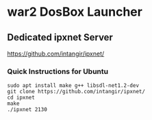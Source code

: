 # war2 DosBox Launcher


## Dedicated ipxnet Server

https://github.com/intangir/ipxnet/

### Quick Instructions for Ubuntu
```
sudo apt install make g++ libsdl-net1.2-dev
git clone https://github.com/intangir/ipxnet/
cd ipxnet
make
./ipxnet 2130
```

